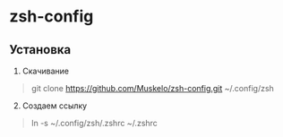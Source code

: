# zsh-config

## Установка

1. Скачивание
>git clone https://github.com/Muskelo/zsh-config.git ~/.config/zsh
2. Создаем ссылку
>ln -s ~/.config/zsh/.zshrc ~/.zshrc   
